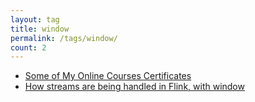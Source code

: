 ```yaml
---
layout: tag
title: window
permalink: /tags/window/
count: 2
---
```


- [Some of My Online Courses Certificates](https://samirpaulb.github.io/blog-jekyll/posts/some-of-my-online-courses-certificates/)
- [How streams are being handled in Flink, with window](https://kination.github.io/posts/2022-06-05-flink-handle-stream-window/)
